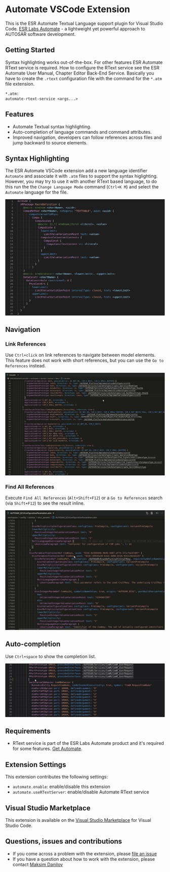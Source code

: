 # Automate VSCode Extension

This is the ESR Automate Textual Language support plugin for Visual Studio Code. [ESR Labs Automate](https://www.esrlabs.com/work/automate/) - a lightweight yet powerful approach to AUTOSAR software development.

## Getting Started
Syntax highlighting works out-of-the-box. For other features ESR Automate RText service is required. How to configure the RText service see the ESR Automate User Manual, Chapter Editor Back-End Service. Basically you have to create the `.rtext` configuration file with the command for the `*.atm` file extension.

```
*.atm:
automate-rtext-service <args...>
```

## Features

- Automate Textual syntax highlighting.
- Auto-completion of language commands and command attributes.
- Improved navigation, developers can follow references across files and jump backward to source elements.

## Syntax Highlighting
The ESR Automate VSCode extension add a new language identifier `Automate` and associate it with `.atm` files to support the syntax higlighting. However, you may try to use it with another RText based language, to do this run the the `Change Language Mode` command (`Ctrl+K M`) and select the `Automate` language for the file.

![](./images/macro.png)

## Navigation
### Link References
Use `Ctrl+click` on link references to navigate between model elements. This feature does not work with short references, but you can use the `Go to References` instead.

![](./images/link.gif)

### Find All References
Execute `Find All References` (`Alt+Shift+F12`) or a `Go to References` search (via `Shift+F12`) to see the result inline.

![](./images/go-to-references.gif)

## Auto-completion
Use `Ctrl+space` to show the completion list.

![](./images/auto-completion.gif)

## Requirements

- RText service is part of the ESR Labs Automate product and it's required for some features. [Get Automate](https://www.esrlabs.com/work/automate/).

## Extension Settings
This extension contributes the following settings:

* `automate.enable`: enable/disable this extension
* `automate.useRTextServer`: enable/disable Automate RText service

## Visual Studio Marketplace
This extension is available on the [Visual Studio Marketplace](https://marketplace.visualstudio.com/items?itemName=maxdanify.automate) for Visual Studio Code.

## Questions, issues and contributions
- If you come across a problem with the extension, please [file an issue](https://github.com/mdanilov/automate-vscode-extension/issues)
- If you have a question about how to work with the extension, please contact [Maksim Danilov](https://github.com/mdanilov)

